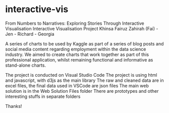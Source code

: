 # interactive-vis
From Numbers to Narratives: Exploring Stories Through Interactive Visualisation
Interactive Visualisation Project
Khinsa Fairuz Zahirah (Fai) - Jen - Richard - Georgia

A series of charts to be used by Kaggle as part of a series of blog posts and social media content regarding employment within the data science industry.
We aimed to create charts that work together as part of this professional application, whilst remaining functional and informative as stand-alone charts.

The project is conducted on Visual Studio Code 
The project is using html and javascript, with d3js as the main library
The raw and cleaned data are in excel files, the final data used in VSCode are json files 
The main web solution is in the Web Solution Files folder
There are prototypes and other interesting stuffs in separate folders

Thanks!
